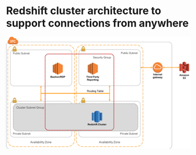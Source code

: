 # Redshift cluster architecture to support connections from anywhere

![Public Connections](public-routing.png)